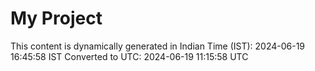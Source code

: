 # My Project

This content is dynamically generated in Indian Time (IST): 2024-06-19 16:45:58 IST
Converted to UTC: 2024-06-19 11:15:58 UTC
